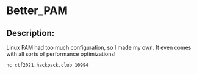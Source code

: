 
# Better_PAM
## Description:
Linux PAM had too much configuration, so I made my own. It even comes with all sorts of performance optimizations!

`nc ctf2021.hackpack.club 10994`

